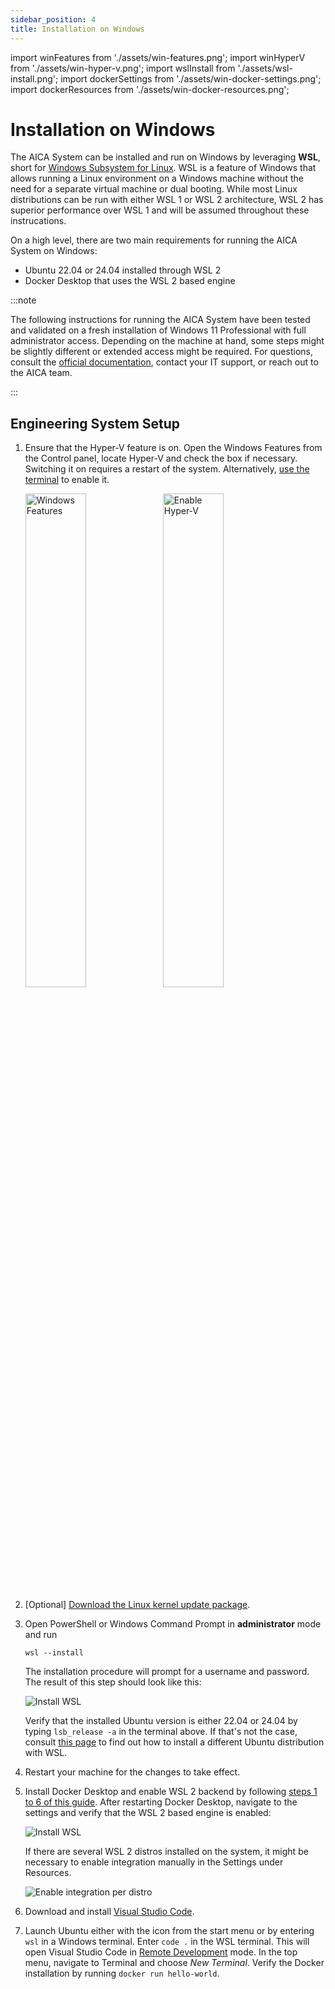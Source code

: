 ```yaml
---
sidebar_position: 4
title: Installation on Windows
---
```


import winFeatures from './assets/win-features.png';
import winHyperV from './assets/win-hyper-v.png';
import wslInstall from './assets/wsl-install.png';
import dockerSettings from './assets/win-docker-settings.png';
import dockerResources from './assets/win-docker-resources.png';

# Installation on Windows

The AICA System can be installed and run on Windows by leveraging **WSL**, short for
[Windows Subsystem for Linux](https://learn.microsoft.com/en-us/windows/wsl/about). WSL is a feature of Windows that
allows running a Linux environment on a Windows machine without the need for a separate virtual machine or dual booting.
While most Linux distributions can be run with either WSL 1 or WSL 2 architecture, WSL 2 has superior performance over
WSL 1 and will be assumed throughout these instrucations.

On a high level, there are two main requirements for running the AICA System on Windows:

- Ubuntu 22.04 or 24.04 installed through WSL 2
- Docker Desktop that uses the WSL 2 based engine

:::note

The following instructions for running the AICA System have been tested and validated on a fresh installation of Windows
11 Professional with full administrator access. Depending on the machine at hand, some steps might be slightly different
or extended access might be required. For questions, consult the
[official documentation](https://learn.microsoft.com/en-us/windows/wsl/install-manual), contact your IT support, or
reach out to the AICA team.

:::

## Engineering System Setup

1. Ensure that the Hyper-V feature is on. Open the Windows Features from the Control panel, locate Hyper-V and check the
   box if necessary. Switching it on requires a restart of the system. Alternatively,
   [use the terminal](https://learn.microsoft.com/en-us/windows/wsl/install-manual#step-3---enable-virtual-machine-feature)
   to enable it.

    <div style={{ display: "flex", gap: "16px", justifyContent: "center" }}>
        <img src={winFeatures} alt="Windows Features" width="45%" />
        <img src={winHyperV} alt="Enable Hyper-V" width="45%" />
    </div>

2. [Optional]
   [Download the Linux kernel update package](https://learn.microsoft.com/en-us/windows/wsl/install-manual#step-4---download-the-linux-kernel-update-package).

3. Open PowerShell or Windows Command Prompt in **administrator** mode and run

   ```shell
   wsl --install
   ```

   The installation procedure will prompt for a username and password. The result of this step should look like this:

   <div class="text--center">
     <img src={wslInstall} alt="Install WSL" />
   </div>

   Verify that the installed Ubuntu version is either 22.04 or 24.04 by typing `lsb_release -a` in the terminal above.
   If that's not the case, consult
   [this page](http://learn.microsoft.com/en-us/windows/wsl/install#change-the-default-linux-distribution-installed) to
   find out how to install a different Ubuntu distribution with WSL.

4. Restart your machine for the changes to take effect.

5. Install Docker Desktop and enable WSL 2 backend by following
   [steps 1 to 6 of this guide](https://docs.docker.com/desktop/features/wsl/#turn-on-docker-desktop-wsl-2). After
   restarting Docker Desktop, navigate to the settings and verify that the WSL 2 based engine is enabled:

   <div class="text--center">
     <img src={dockerSettings} alt="Install WSL" />
   </div>

   If there are several WSL 2 distros installed on the system, it might be necessary to enable integration manually in
   the Settings under Resources.

   <div class="text--center">
     <img src={dockerResources} alt="Enable integration per distro" />
   </div>

6. Download and install [Visual Studio Code](https://code.visualstudio.com/). 

7. Launch Ubuntu either with the icon from the start menu or by entering `wsl` in a Windows terminal. Enter `code .` in
   the WSL terminal. This will open Visual Studio Code in
   [Remote Development](https://marketplace.visualstudio.com/items?itemName=ms-vscode-remote.vscode-remote-extensionpack)
   mode. In the top menu, navigate to Terminal and choose *New Terminal*. Verify the Docker installation by running
   `docker run hello-world`.
